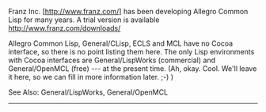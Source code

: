 

Franz Inc. [http://www.franz.com/] has been developing Allegro Common Lisp for many years.  A trial version is
available  http://www.franz.com/downloads/

Allegro Common Lisp, General/CLisp, ECLS and MCL have no Cocoa interface, so there is no point listing them here. The only Lisp environments with Cocoa interfaces are General/LispWorks (commercial) and  General/OpenMCL (free) --- at the present time. (Ah, okay. Cool. We'll leave it here, so we can fill in more information later. ;-) )

See Also:  General/LispWorks, General/OpenMCL

----